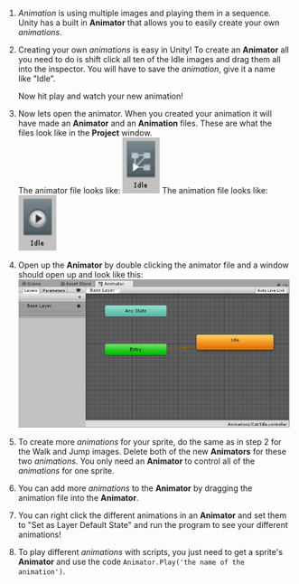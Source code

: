 1. *Animation* is using multiple images and playing them in a sequence. Unity has a built in **Animator** that allows you to easily create your own *animations*. 

2. Creating your own *animations* is easy in Unity! To create an **Animator** all you need to do is shift click all ten of the Idle images and drag them all into the inspector. You will have to save the *animation*, give it a name like "Idle". 

    Now hit play and watch your new animation!
    
3. Now lets open the animator. When you created your animation it will have made an **Animator** and an **Animation** files. These are what the files look like in the **Project** window.  
The animator file looks like: ![](/assets/animator.png) The animation file looks like: ![](/assets/animation.png)

4. Open up the **Animator** by double clicking the animator file and a window should open up and look like this: ![](/assets/animatorWindow.png)

5. To create more *animations* for your sprite, do the same as in step 2 for the Walk and Jump images. Delete both of the new **Animators** for these two *animations*. You only need an **Animator** to control all of the *animations* for one sprite.

6. You can add more *animations* to the **Animator** by dragging the animation file into the **Animator**.

7. You can right click the different animations in an **Animator** and set them to "Set as Layer Default State" and run the program to see your different animations!

8. To play different *animations* with scripts, you just need to get a sprite's **Animator** and use the code `Animator.Play('the name of the animation')`.
